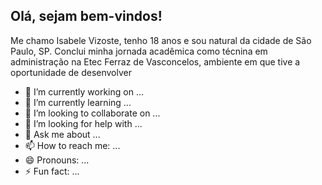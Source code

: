 ## Olá, sejam bem-vindos!
  Me chamo Isabele Vizoste, tenho 18 anos e sou natural da cidade de São Paulo, SP. Conclui minha jornada acadêmica como técnina em administração na Etec Ferraz de Vasconcelos, ambiente em que tive a oportunidade de desenvolver 
  




- 🔭 I’m currently working on ...
- 🌱 I’m currently learning ...
- 👯 I’m looking to collaborate on ...
- 🤔 I’m looking for help with ...
- 💬 Ask me about ...
- 📫 How to reach me: ...
- 😄 Pronouns: ...
- ⚡ Fun fact: ...

